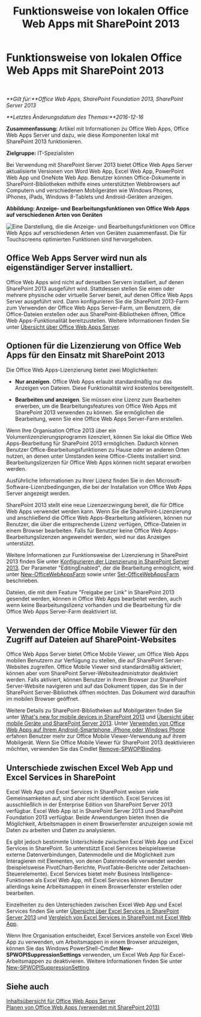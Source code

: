 ﻿---
title: Funktionsweise von lokalen Office Web Apps mit SharePoint 2013
TOCTitle: Lokale Office Web Apps mit SharePoint 2013
ms:assetid: 8480064e-14a4-4b46-ad6b-0c836b192af2
ms:mtpsurl: https://technet.microsoft.com/de-de/library/Ff431685(v=office.15)
ms:contentKeyID: 49633168
ms.date: 01/29/2018
mtps_version: v=office.15
ms.translationtype: HT
---

# Funktionsweise von lokalen Office Web Apps mit SharePoint 2013

 

_**Gilt für:**Office Web Apps, SharePoint Foundation 2013, SharePoint Server 2013_

_**Letztes Änderungsdatum des Themas:**2016-12-16_

**Zusammenfassung:** Artikel mit Informationen zu Office Web Apps, Office Web Apps Server und dazu, wie diese Komponenten lokal mit SharePoint 2013 funktionieren.

**Zielgruppe:** IT-Spezialisten

Bei Verwendung mit SharePoint Server 2013 bietet Office Web Apps Server aktualisierte Versionen von Word Web App, Excel Web App, PowerPoint Web App und OneNote Web App. Benutzer können Office-Dokumente in SharePoint-Bibliotheken mithilfe eines unterstützten Webbrowsers auf Computern und verschiedenen Mobilgeräten wie Windows Phones, iPhones, iPads, Windows 8-Tablets und Android-Geräten anzeigen.


**Abbildung: Anzeige- und Bearbeitungsfunktionen von Office Web Apps auf verschiedenen Arten von Geräten**

![Eine Darstellung, die die Anzeige- und Bearbeitungsfunktionen von Office Web Apps auf verschiedenen Arten von Geräten zusammenfasst. Die für Touchscreens optimierten Funktionen sind hervorgehoben.](images/Ff431685.8bf76669-f511-4e02-8ed3-d658e9e746f0(Office.15).gif "Eine Darstellung, die die Anzeige- und Bearbeitungsfunktionen von Office Web Apps auf verschiedenen Arten von Geräten zusammenfasst. Die für Touchscreens optimierten Funktionen sind hervorgehoben.")

## Office Web Apps Server wird nun als eigenständiger Server installiert.

Office Web Apps wird nicht auf denselben Servern installiert, auf denen SharePoint 2013 ausgeführt wird. Stattdessen stellen Sie einen oder mehrere physische oder virtuelle Server bereit, auf denen Office Web Apps Server ausgeführt wird. Dann konfigurieren Sie die SharePoint 2013-Farm zum Verwenden der Office Web Apps Server-Farm, um Benutzern, die Office-Dateien erstellen oder aus SharePoint-Bibliotheken öffnen, Office Web Apps-Funktionalität bereitzustellen. Weitere Informationen finden Sie unter [Übersicht über Office Web Apps Server](office-web-apps-server-overview.md).

## Optionen für die Lizenzierung von Office Web Apps für den Einsatz mit SharePoint 2013

Die Office Web Apps-Lizenzierung bietet zwei Möglichkeiten:

  - **Nur anzeigen**. Office Web Apps erlaubt standardmäßig nur das Anzeigen von Dateien. Diese Funktionalität wird kostenlos bereitgestellt.

  - **Bearbeiten und anzeigen**. Sie müssen eine Lizenz zum Bearbeiten erwerben, um die Bearbeitungsfeatures von Office Web Apps mit SharePoint 2013 verwenden zu können. Sie ermöglichen die Bearbeitung, wenn Sie eine Office Web Apps Server-Farm erstellen.

Wenn Ihre Organisation Office 2013 über ein Volumenlizenzierungsprogramm lizenziert, können Sie lokal die Office Web Apps-Bearbeitung für SharePoint 2013 ermöglichen. Dadurch können Benutzer Office-Bearbeitungsfunktionen zu Hause oder an anderen Orten nutzen, an denen unter Umständen keine Office-Clients installiert sind. Bearbeitungslizenzen für Office Web Apps können nicht separat erworben werden.

Ausführliche Informationen zu Ihrer Lizenz finden Sie in den Microsoft-Software-Lizenzbedingungen, die bei der Installation von Office Web Apps Server angezeigt werden.

SharePoint 2013 stellt eine neue Lizenzerzwingung bereit, die für Office Web Apps verwendet werden kann. Wenn Sie die SharePoint-Lizenzierung und anschließend die Office Web Apps-Bearbeitung aktivieren, können nur Benutzer, die über die entsprechende Lizenz verfügen, Office-Dateien in einem Browser bearbeiten. Falls für Benutzer keine Office Web Apps-Bearbeitungslizenzen angewendet werden, wird nur das Anzeigen unterstützt.

Weitere Informationen zur Funktionsweise der Lizenzierung in SharePoint 2013 finden Sie unter [Konfigurieren der Lizenzierung in SharePoint Server 2013](https://technet.microsoft.com/de-de/library/jj219627\(v=office.15\)). Der Parameter "EditingEnabled", der die Bearbeitung ermöglicht, wird unter [New-OfficeWebAppsFarm](https://docs.microsoft.com/en-us/powershell/module/officewebapps/new-officewebappsfarm?view=officewebapps-ps) sowie unter [Set-OfficeWebAppsFarm](https://docs.microsoft.com/en-us/powershell/module/officewebapps/set-officewebappsfarm?view=officewebapps-ps) beschrieben.

Dateien, die mit dem Feature "Freigabe per Link" in SharePoint 2013 gesendet werden, können in Office Web Apps bearbeitet werden, auch wenn keine Bearbeitungslizenz vorhanden und die Bearbeitung für die Office Web Apps Server-Farm deaktiviert ist.

## Verwenden der Office Mobile Viewer für den Zugriff auf Dateien auf SharePoint-Websites

Office Web Apps Server bietet Office Mobile Viewer, um Office Web Apps mobilen Benutzern zur Verfügung zu stellen, die auf SharePoint Server-Websites zugreifen. Office Mobile Viewer sind standardmäßig aktiviert, können aber vom SharePoint Server-Websiteadministrator deaktiviert werden. Falls aktiviert, können Benutzer in ihrem Browser zur SharePoint Server-Website navigieren und auf das Dokument tippen, das Sie in der SharePoint Server-Bibliothek öffnen möchten. Das Dokument wird daraufhin im mobilen Browser geöffnet.

Weitere Details zu SharePoint-Bibliotheken auf Mobilgeräten finden Sie unter [What's new for mobile devices in SharePoint 2013](https://technet.microsoft.com/de-de/library/fp161352\(v=office.15\)) und [Übersicht über mobile Geräte und SharePoint Server 2013](https://technet.microsoft.com/de-de/library/fp161351\(v=office.15\)). Unter [Verwenden von Office Web Apps auf Ihrem Android-Smartphone, iPhone oder Windows Phone](http://go.microsoft.com/fwlink/p/?linkid=271045) erfahren Benutzer mehr zur Office Mobile Viewer-Verwendung auf ihrem Mobilgerät. Wenn Sie Office Mobile Viewer für SharePoint 2013 deaktivieren möchten, verwenden Sie das Cmdlet [Remove-SPWOPIBinding](https://docs.microsoft.com/en-us/powershell/module/sharepoint-server/Remove-SPWOPIBinding?view=sharepoint-ps).

## Unterschiede zwischen Excel Web App und Excel Services in SharePoint

Excel Web App und Excel Services in SharePoint weisen viele Gemeinsamkeiten auf, sind aber nicht identisch. Excel Services ist ausschließlich in der Enterprise Edition von SharePoint Server 2013 verfügbar. Excel Web App ist in SharePoint Server 2013 und SharePoint Foundation 2013 verfügbar. Beide Anwendungen bieten Ihnen die Möglichkeit, Arbeitsmappen in einem Browserfenster anzuzeigen sowie mit Daten zu arbeiten und Daten zu analysieren.

Es gibt jedoch bestimmte Unterschiede zwischen Excel Web App und Excel Services in SharePoint. So unterstützt Excel Services beispielsweise externe Datenverbindungen, Datenmodelle und die Möglichkeit zum Interagieren mit Elementen, von denen Datenmodelle verwendet werden (beispielsweise PivotChart-Berichte, PivotTable-Berichte oder Zeitachsen-Steuerelemente). Excel Services bietet mehr Business Intelligence-Funktionen als Excel Web App, mit Excel Services können Benutzer allerdings keine Arbeitsmappen in einem Browserfenster erstellen oder bearbeiten.

Einzelheiten zu den Unterschieden zwischen Excel Web App und Excel Services finden Sie unter [Übersicht über Excel Services in SharePoint Server 2013](https://technet.microsoft.com/de-de/library/ee424405\(v=office.15\)) und [Vergleich von Excel Services in SharePoint mit Excel Web App](http://go.microsoft.com/fwlink/p/?linkid=255460).

Wenn Ihre Organisation entscheidet, Excel Services anstelle von Excel Web App zu verwenden, um Arbeitsmappen in einem Browser anzuzeigen, können Sie das Windows PowerShell-Cmdlet **New-SPWOPISuppressionSettings** verwenden, um Excel Web App für Excel-Arbeitsmappen zu deaktivieren. Weitere Informationen finden Sie unter [New-SPWOPISuppressionSetting](https://docs.microsoft.com/en-us/powershell/module/sharepoint-server/New-SPWOPISuppressionSetting?view=sharepoint-ps).

## Siehe auch


[Inhaltsübersicht für Office Web Apps Server](content-roadmap-for-office-web-apps-server.md)  
[Planen von Office Web Apps (verwendet mit SharePoint 2013)](plan-office-web-apps-used-with-sharepoint-2013.md)  
  

[](plan-office-web-apps-used-with-sharepoint-2013.md)

